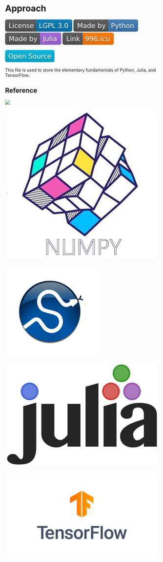 # Approach

[![LGPL 3.0 License](https://github.com/ConAntares/About/blob/master/Attachments/LicenseLGPL3.0.svg)](https://www.gnu.org/licenses/lgpl-3.0)
[![Made by Python](https://github.com/ConAntares/About/blob/master/Attachments/MadebyPython.svg)](https://www.python.org/)
[![Made by Julia](https://github.com/ConAntares/About/blob/master/Attachments/MadebyJulia.svg)](https://julialang.org/)
[![Anti 996](https://github.com/ConAntares/About/blob/master/Attachments/LinkNPL.svg)](https://996.icu)

![Open Source](https://github.com/ConAntares/About/blob/master/Attachments/OpenSource.svg)

This file is used to store the elementary fundamentals of Python, Julia, and TensorFlow.

## Reference

[<img src="https://github.com/favicon.ico" width="48">](https://docs.python.org/3/)

[![Numpy References](Logo/Numpy.png)](https://docs.scipy.org/doc/numpy/)

[![Scipy References](Logo/Scipy.png)](https://docs.scipy.org/doc/scipy/)

[![Julia Documentation](Logo/Julia.png)](https://docs.julialang.org/en/v1/)

[![TensorFlow Tutorials](Logo/TensorFlow.png)](https://www.tensorflow.org/tutorials/)